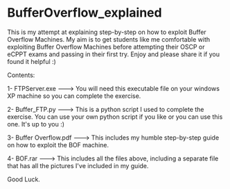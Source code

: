 # BufferOverflow_explained

This is my attempt at explaining step-by-step on how to exploit Buffer Overflow Machines. My aim is to get students like me comfortable with exploiting Buffer Overflow Machines before attempting their OSCP or eCPPT exams and passing in their first try. Enjoy and please share it if you found it helpful :)


Contents:

1- FTPServer.exe ---> You will need this executable file on your windows XP machine so you can complete the exercise.

2- Buffer_FTP.py ---> This is a python script I used to complete the exercise. You can use your own python script if you like or you can use this one. It's up to you :)

3- Buffer Overflow.pdf ---> This includes my humble step-by-step guide on how to exploit the BOF machine.

4- BOF.rar ---> This includes all the files above, including a separate file that has all the pictures I've included in my guide.

Good Luck.


